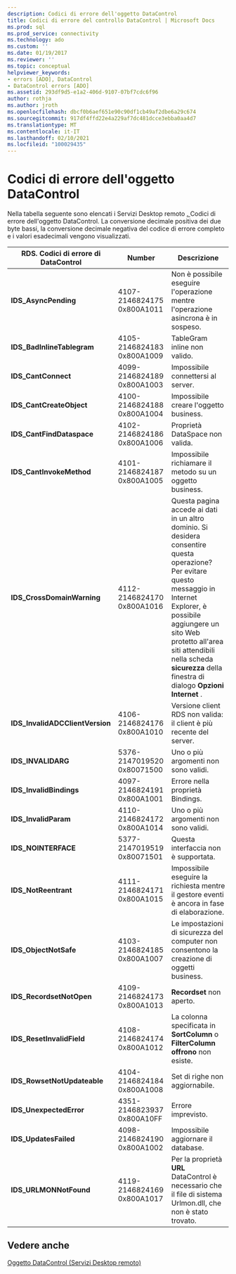 ```yaml
---
description: Codici di errore dell'oggetto DataControl
title: Codici di errore del controllo DataControl | Microsoft Docs
ms.prod: sql
ms.prod_service: connectivity
ms.technology: ado
ms.custom: ''
ms.date: 01/19/2017
ms.reviewer: ''
ms.topic: conceptual
helpviewer_keywords:
- errors [ADO], DataControl
- DataControl errors [ADO]
ms.assetid: 293df9d5-e1a2-406d-9107-07bf7cdc6f96
author: rothja
ms.author: jroth
ms.openlocfilehash: dbcf0b6aef651e90c90df1cb49af2dbe6a29c674
ms.sourcegitcommit: 917df4ffd22e4a229af7dc481dcce3ebba0aa4d7
ms.translationtype: MT
ms.contentlocale: it-IT
ms.lasthandoff: 02/10/2021
ms.locfileid: "100029435"
---
```

# <a name="datacontrol-object-error-codes"></a>Codici di errore dell'oggetto DataControl
Nella tabella seguente sono elencati i Servizi Desktop remoto [. ](../../reference/rds-api/datacontrol-object-rds.md) Codici di errore dell'oggetto DataControl. La conversione decimale positiva dei due byte bassi, la conversione decimale negativa del codice di errore completo e i valori esadecimali vengono visualizzati.

|RDS. Codici di errore di DataControl|Number|Descrizione|
|---------------------------------|------------|-----------------|
|**IDS_AsyncPending**|4107-2146824175 0x800A1011|Non è possibile eseguire l'operazione mentre l'operazione asincrona è in sospeso.|
|**IDS_BadInlineTablegram**|4105-2146824183 0x800A1009|TableGram inline non valido.|
|**IDS_CantConnect**|4099-2146824189 0x800A1003|Impossibile connettersi al server.|
|**IDS_CantCreateObject**|4100-2146824188 0x800A1004|Impossibile creare l'oggetto business.|
|**IDS_CantFindDataspace**|4102-2146824186 0x800A1006|Proprietà DataSpace non valida.|
|**IDS_CantInvokeMethod**|4101-2146824187 0x800A1005|Impossibile richiamare il metodo su un oggetto business.|
|**IDS_CrossDomainWarning**|4112-2146824170 0x800A1016|Questa pagina accede ai dati in un altro dominio. Si desidera consentire questa operazione? Per evitare questo messaggio in Internet Explorer, è possibile aggiungere un sito Web protetto all'area siti attendibili nella scheda **sicurezza** della finestra di dialogo **Opzioni Internet** .|
|**IDS_InvalidADCClientVersion**|4106-2146824176 0x800A1010|Versione client RDS non valida: il client è più recente del server.|
|**IDS_INVALIDARG**|5376-2147019520 0x80071500|Uno o più argomenti non sono validi.|
|**IDS_InvalidBindings**|4097-2146824191 0x800A1001|Errore nella proprietà Bindings.|
|**IDS_InvalidParam**|4110-2146824172 0x800A1014|Uno o più argomenti non sono validi.|
|**IDS_NOINTERFACE**|5377-2147019519 0x80071501|Questa interfaccia non è supportata.|
|**IDS_NotReentrant**|4111-2146824171 0x800A1015|Impossibile eseguire la richiesta mentre il gestore eventi è ancora in fase di elaborazione.|
|**IDS_ObjectNotSafe**|4103-2146824185 0x800A1007|Le impostazioni di sicurezza del computer non consentono la creazione di oggetti business.|
|**IDS_RecordsetNotOpen**|4109-2146824173 0x800A1013|**Recordset** non aperto.|
|**IDS_ResetInvalidField**|4108-2146824174 0x800A1012|La colonna specificata in **SortColumn** o **FilterColumn offrono** non esiste.|
|**IDS_RowsetNotUpdateable**|4104-2146824184 0x800A1008|Set di righe non aggiornabile.|
|**IDS_UnexpectedError**|4351-2146823937 0x800A10FF|Errore imprevisto.|
|**IDS_UpdatesFailed**|4098-2146824190 0x800A1002|Impossibile aggiornare il database.|
|**IDS_URLMONNotFound**|4119-2146824169 0x800A1017|Per la proprietà **URL** DataControl è necessario che il file di sistema Urlmon.dll, che non è stato trovato.|

## <a name="see-also"></a>Vedere anche
 [Oggetto DataControl (Servizi Desktop remoto)](../../reference/rds-api/datacontrol-object-rds.md)